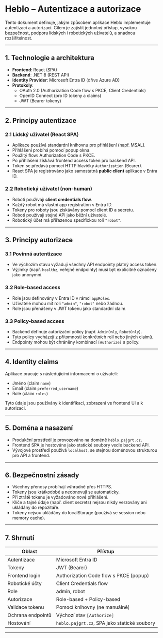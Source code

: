 # Heblo – Autentizace a autorizace

Tento dokument definuje, jakým způsobem aplikace Heblo implementuje autentizaci a autorizaci. Cílem je zajistit jednotný přístup, vysokou bezpečnost, podporu lidských i robotických uživatelů, a snadnou rozšiřitelnost.

---

## 1. Technologie a architektura

- **Frontend**: React (SPA)
- **Backend**: .NET 8 (REST API)
- **Identity Provider**: Microsoft Entra ID (dříve Azure AD)
- **Protokoly**:
    - OAuth 2.0 (Authorization Code flow s PKCE, Client Credentials)
    - OpenID Connect (pro ID tokeny a claims)
    - JWT (Bearer tokeny)

---

## 2. Principy autentizace

### 2.1 Lidský uživatel (React SPA)

- Aplikace používá standardní knihovnu pro přihlášení (např. MSAL).
- Přihlášení probíhá pomocí popup okna.
- Použitý flow: Authorization Code s PKCE.
- Po přihlášení získává frontend access token pro backend API.
- Token se předává pomocí HTTP hlavičky `Authorization` (Bearer).
- React SPA je registrováno jako samostatná **public client** aplikace v Entra ID.

### 2.2 Robotický uživatel (non-human)

- Roboti používají **client credentials flow**.
- Každý robot má vlastní app registration v Entra ID.
- Tokeny pro roboty jsou získávány pomocí client ID a secretu.
- Roboti používají stejné API jako běžní uživatelé.
- Robotický účet má přiřazenou specifickou roli `"robot"`.

---

## 3. Principy autorizace

### 3.1 Povinná autentizace

- Ve výchozím stavu vyžadují všechny API endpointy platný access token.
- Výjimky (např. `healthz`, veřejné endpointy) musí být explicitně označeny jako anonymní.

### 3.2 Role-based access

- Role jsou definovány v Entra ID v rámci `appRoles`.
- Uživatelé mohou mít roli `"admin"`, `"robot"` nebo žádnou.
- Role jsou přenášeny v JWT tokenu jako standardní claim.

### 3.3 Policy-based access

- Backend definuje autorizační policy (např. `AdminOnly`, `RobotOnly`).
- Tyto policy vycházejí z přítomnosti konkrétních rolí nebo jiných claimů.
- Endpointy mohou být chráněny kombinací `[Authorize]` a policy.

---

## 4. Identity claims

Aplikace pracuje s následujícími informacemi o uživateli:

- Jméno (claim `name`)
- Email (claim `preferred_username`)
- Role (claim `roles`)

Tyto údaje jsou používány k identifikaci, zobrazení ve frontend UI a k autorizaci.

---

## 5. Doména a nasazení

- Produkční prostředí je provozováno na doméně `heblo.pajgrt.cz`.
- Frontend SPA je hostováno jako statické soubory vedle backend API.
- Vývojové prostředí používá `localhost`, se stejnou doménovou strukturou pro API a frontend.

---

## 6. Bezpečnostní zásady

- Všechny přenosy probíhají výhradně přes HTTPS.
- Tokeny jsou krátkodobé a neobnovují se automaticky.
- Při ztrátě tokenu je vyžadováno nové přihlášení.
- Klíče a tajné údaje (např. client secrets) nejsou nikdy verzovány ani ukládány do repozitáře.
- Tokeny nejsou ukládány do localStorage (používá se session nebo memory cache).

---

## 7. Shrnutí

| Oblast                  | Přístup                                   |
|--------------------------|-------------------------------------------|
| Autentizace              | Microsoft Entra ID                        |
| Tokeny                   | JWT (Bearer)                              |
| Frontend login           | Authorization Code flow s PKCE (popup)   |
| Robotické účty           | Client Credentials flow                   |
| Role                     | admin, robot                              |
| Autorizace               | Role-based + Policy-based                 |
| Validace tokenu          | Pomocí knihovny (ne manuálně)             |
| Ochrana endpointů        | Výchozí stav `[Authorize]`                |
| Hostování                | `heblo.pajgrt.cz`, SPA jako statické soubory |

---